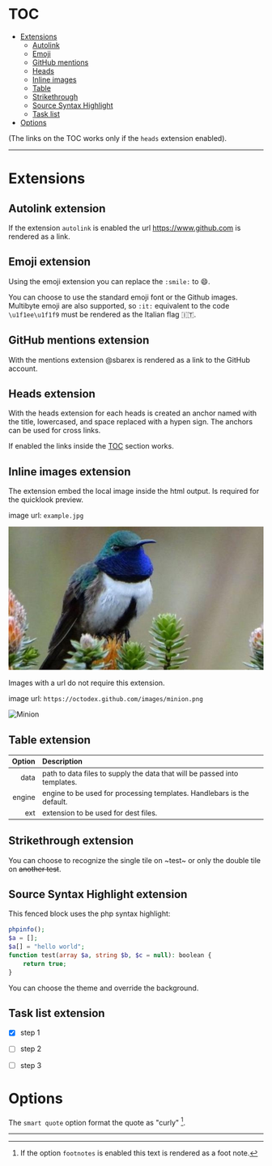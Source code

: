 # TOC

- [Extensions](#extensions)
    - [Autolink](#autolink-extension)
    - [Emoji](#emoji-extension)
    - [GitHub mentions](#github-mentions-extension)
    - [Heads](#heads-extension)
    - [Inline images](#inline-images-extension)
    - [Table](#table-extension)
    - [Strikethrough](#strikethrough-extension)
    - [Source Syntax Highlight](#source-syntax-highlight-extension)
    - [Task list](#task-list-extension)
- [Options](#options)

(The links on the TOC works only if the `heads` extension enabled).

---

#  Extensions

## Autolink extension

If the extension `autolink` is enabled the url https://www.github.com is rendered as a link.

## Emoji extension

Using the emoji extension you can replace the `:smile:` to :smile:. 

You can choose to use the standard emoji font or the Github images.
Multibyte emoji are also supported, so `:it:` equivalent to the code `\u1f1ee\u1f1f9` must be rendered as the Italian flag :it:.

## GitHub mentions extension

With the mentions extension @sbarex is rendered as a link to the GitHub account.

## Heads extension

With the heads extension for each heads is created an anchor named with the title, lowercased, and space replaced with a hypen sign.
The anchors can be used for cross links. 

If enabled the links inside the [TOC](#toc) section works. 

## Inline images extension

The extension embed the local image inside the html output. Is required for the quicklook preview.


image url: `example.jpg`

![Colibrì](example.jpg)


Images with a url do not require this extension.

image url: `https://octodex.github.com/images/minion.png`

![Minion](https://octodex.github.com/images/minion.png)


## Table extension
| Option | Description |
| ------:| :-----------|
| data   | path to data files to supply the data that will be passed into templates. |
| engine | engine to be used for processing templates. Handlebars is the default. |
| ext    | extension to be used for dest files. |


## Strikethrough extension
You can choose to recognize the single tile on ~test~ or only the double tile on ~~another test~~.

## Source Syntax Highlight extension

This fenced block uses the php syntax highlight:

```php
phpinfo();
$a = [];
$a[] = "hello world";
function test(array $a, string $b, $c = null): boolean {
    return true;
}
```

You can choose the theme and override the background.

## Task list extension
* [x] step 1
* [ ] step 2 
* [ ] step 3


# Options

The `smart quote` option format the quote as "curly" [^footnote1].

---
[^footnote1]: If the option `footnotes` is enabled this text is rendered as a foot note. 


